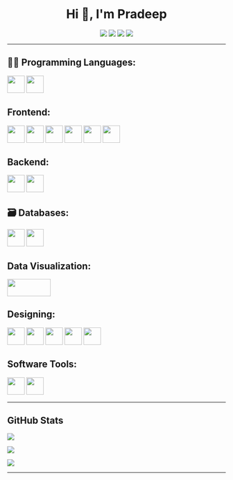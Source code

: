 
<h1 align="center">Hi 👋, I'm Pradeep</h1>

<p align="center">
  <a href="https://twitter.com/yourusername" target="_blank"><img src="https://img.shields.io/badge/Twitter-1DA1F2?style=flat-square&logo=twitter&logoColor=white"/></a>
  <a href="https://linkedin.com/in/yourusername" target="_blank"><img src="https://img.shields.io/badge/LinkedIn-0077B5?style=flat-square&logo=linkedin&logoColor=white"/></a>
  <a href="https://facebook.com/yourusername" target="_blank"><img src="https://img.shields.io/badge/Facebook-1877F2?style=flat-square&logo=facebook&logoColor=white"/></a>
  <a href="https://hashnode.com/@yourusername" target="_blank"><img src="https://img.shields.io/badge/Hashnode-2962FF?style=flat-square&logo=hashnode&logoColor=white"/></a>
</p>

---

## 👨‍💻 Programming Languages:
<p align="left">
  <img src="https://cdn.jsdelivr.net/gh/devicons/devicon/icons/javascript/javascript-original.svg" width="40" height="40" />
  <img src="https://cdn.jsdelivr.net/gh/devicons/devicon/icons/typescript/typescript-original.svg" width="40" height="40" />
</p>

##  Frontend:
<p align="left">
  <img src="https://cdn.jsdelivr.net/gh/devicons/devicon/icons/react/react-original.svg" width="40" height="40" />
  <img src="https://cdn.jsdelivr.net/gh/devicons/devicon/icons/html5/html5-original.svg" width="40" height="40" />
  <img src="https://cdn.jsdelivr.net/gh/devicons/devicon/icons/css3/css3-original.svg" width="40" height="40" />
  <img src="https://cdn.jsdelivr.net/gh/devicons/devicon/icons/sass/sass-original.svg" width="40" height="40" />
  <img src="https://cdn.jsdelivr.net/gh/devicons/devicon/icons/bootstrap/bootstrap-original.svg" width="40" height="40" />
  <img src="https://cdn.jsdelivr.net/gh/devicons/devicon/icons/babel/babel-original.svg" width="40" height="40" />
</p>

##  Backend:
<p align="left">
  <img src="https://cdn.jsdelivr.net/gh/devicons/devicon/icons/nodejs/nodejs-original.svg" width="40" height="40" />
  <img src="https://cdn.jsdelivr.net/gh/devicons/devicon/icons/express/express-original.svg" width="40" height="40" />
</p>

## 🗃 Databases:
<p align="left">
  <img src="https://cdn.jsdelivr.net/gh/devicons/devicon/icons/mysql/mysql-original.svg" width="40" height="40" />
  <img src="https://cdn.jsdelivr.net/gh/devicons/devicon/icons/mongodb/mongodb-original.svg" width="40" height="40" />
</p>

##  Data Visualization:
<p align="left">
  <img src="https://www.chartjs.org/media/logo-title.svg" width="100" height="40" />
</p>

##  Designing:
<p align="left">
  <img src="https://cdn.jsdelivr.net/gh/devicons/devicon/icons/figma/figma-original.svg" width="40" height="40" />
  <img src="https://cdn.jsdelivr.net/gh/devicons/devicon/icons/xd/xd-plain.svg" width="40" height="40" />
    <img src="https://download.logo.wine/logo/Canva/Canva-Logo.wine.png" width="40" height="40" />
  <img src="https://assets.website-files.com/620b5ed88f24e7994857f6ab/620b5ed88f24e7a3c057f6d5_miro-logo.png" width="40" height="40" />
  <img src="https://assets-global.website-files.com/5f6b719079c3a1d2edb5c46a/63f76170b2e6a9277ad2bc96_webflow-logo.png" width="40" height="40" />
</p>

##  Software Tools:
<p align="left">
  <img src="https://cdn.jsdelivr.net/gh/devicons/devicon/icons/git/git-original.svg" width="40" height="40" />
  <img src="https://cdn.jsdelivr.net/gh/devicons/devicon/icons/github/github-original.svg" width="40" height="40" />
</p>

---

##  GitHub Stats 

 <img src="https://github-readme-stats.vercel.app/api/top-langs/?username=pradeep-08&layout=compact&theme=default" />
<p align="start">
 
  <img src="https://github-readme-stats.vercel.app/api?username=pradeep-08&show_icons=true&theme=default&count_private=true" />
</p>

<p align="start">
  <img src="https://github-readme-streak-stats.herokuapp.com?user=pradeep-08&theme=default" />
</p>


---
